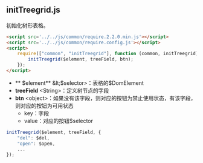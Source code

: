 ## initTreegrid.js

初始化树形表格。
```html
<script src='../../js/common/require.2.2.0.min.js'></script>
<script src='../../js/common/require.config.js'></script>
<script>
    require(["common", "initTreegrid"], function (common, initTreegrid) {
        initTreegrid($element, treeField, btn);
    });
</script>
```
* ** $element** &lt;$selector&gt;：表格的$DomElement
* **treeField** &lt;String&gt;：定义树节点的字段
* **btn** &lt;object&gt;：如果没有该字段，则对应的按钮为禁止使用状态，有该字段，则对应的按钮为可用状态
    * key：字段
    * value：对应的按钮$selector

```javascript
initTreegrid($element, treeField, {
    "del": $del,
    "open": $open,
    ...
});
```